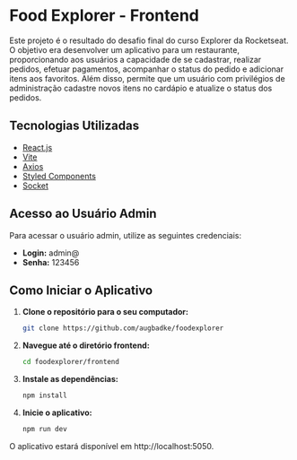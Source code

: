 # Food Explorer - Frontend

Este projeto é o resultado do desafio final do curso Explorer da Rocketseat. O objetivo era desenvolver um aplicativo para um restaurante, proporcionando aos usuários a capacidade de se cadastrar, realizar pedidos, efetuar pagamentos, acompanhar o status do pedido e adicionar itens aos favoritos. Além disso, permite que um usuário com privilégios de administração cadastre novos itens no cardápio e atualize o status dos pedidos.

## Tecnologias Utilizadas

- [React.js](https://reactjs.org/)
- [Vite](https://vitejs.dev/)
- [Axios](https://axios-http.com/)
- [Styled Components](https://styled-components.com/)
- [Socket](https://socket.io/)

## Acesso ao Usuário Admin

Para acessar o usuário admin, utilize as seguintes credenciais:
- **Login:** admin@
- **Senha:** 123456

## Como Iniciar o Aplicativo

1. **Clone o repositório para o seu computador:**
   ```bash
   git clone https://github.com/augbadke/foodexplorer
   ```

2. **Navegue até o diretório frontend:**
   ```bash
   cd foodexplorer/frontend
   ```

3. **Instale as dependências:**
   ```bash
   npm install
   ```

4. **Inicie o aplicativo:**
   ```bash
   npm run dev
   ```

O aplicativo estará disponível em http://localhost:5050.